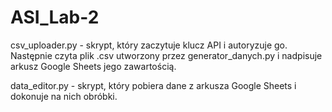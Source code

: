 # ASI_Lab-2

csv_uploader.py
    - skrypt, który zaczytuje klucz API i autoryzuje go. Następnie czyta plik .csv utworzony przez generator_danych.py i nadpisuje arkusz Google Sheets jego zawartością.

data_editor.py
    - skrypt, który pobiera dane z arkusza Google Sheets i dokonuje na nich obróbki.